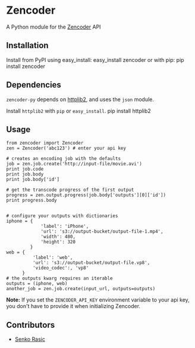 # Zencoder

A Python module for the [Zencoder](http://zencoder.com) API

## Installation
Install from PyPI using easy_install:
    easy_install zencoder
or with pip:
    pip install zencoder

## Dependencies
`zencoder-py` depends on [httplib2](http://code.google.com/p/httplib2/), and uses the `json` module.

Install `httplib2` with `pip` or `easy_install`.
    pip install httplib2

## Usage

    from zencoder import Zencoder
    zen = Zencoder('abc123') # enter your api key

    # creates an encoding job with the defaults
    job = zen.job.create('http://input-file/movie.avi')
    print job.code
    print job.body
    print job.body['id']

    # get the transcode progress of the first output
    progress = zen.output.progress(job.body['outputs'][0]['id'])
    print progress.body


    # configure your outputs with dictionaries
    iphone = {
                 'label': 'iPhone',
                 'url': 's3://output-bucket/output-file-1.mp4',
                 'width': 480,
                 'height': 320
             }
    web = {
              'label': 'web',
              'url': 's3://output-bucket/output-file.vp8',
              'video_codec':, 'vp8'
          }
    # the outputs kwarg requires an iterable
    outputs = (iphone, web)
    another_job = zen.job.create(input_url, outputs=outputs)



**Note:** If you set the `ZENCODER_API_KEY` environment variable to your api key, you don't have to provide it when initializing Zencoder.

## Contributors
 * [Senko Rasic](http://github.com/senko)

